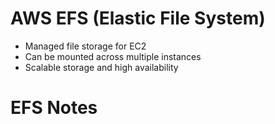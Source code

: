 # AWS EFS (Elastic File System)

- Managed file storage for EC2
- Can be mounted across multiple instances
- Scalable storage and high availability
# EFS Notes
